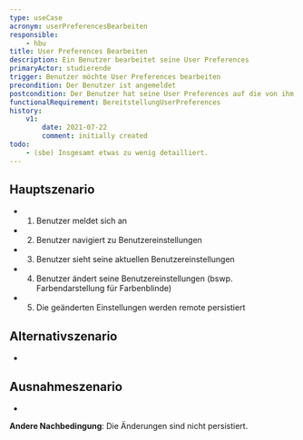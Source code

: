 ```yaml
---
type: useCase
acronym: userPreferencesBearbeiten
responsible: 
    - hbu
title: User Preferences Bearbeiten
description: Ein Benutzer bearbeitet seine User Preferences
primaryActor: studierende
trigger: Benutzer möchte User Preferences bearbeiten
precondition: Der Benutzer ist angemeldet
postcondition: Der Benutzer hat seine User Preferences auf die von ihm gewünschten Einstellungen gesetzt (Einstellungen sind persistiert) und wirken dementsprechend
functionalRequirement: BereitstellungUserPreferences
history:
    v1:
        date: 2021-07-22
        comment: initially created
todo:
    - (sbe) Insgesamt etwas zu wenig detailliert.
---
```



## Hauptszenario

* 1) Benutzer meldet sich an
* 2) Benutzer navigiert zu Benutzereinstellungen
* 3) Benutzer sieht seine aktuellen Benutzereinstellungen
* 4) Benutzer ändert seine Benutzereinstellungen (bswp. Farbendarstellung für Farbenblinde)
* 5) Die geänderten Einstellungen werden remote persistiert

## Alternativszenario

-

## Ausnahmeszenario 

-

**Andere Nachbedingung**: Die Änderungen sind nicht persistiert.

